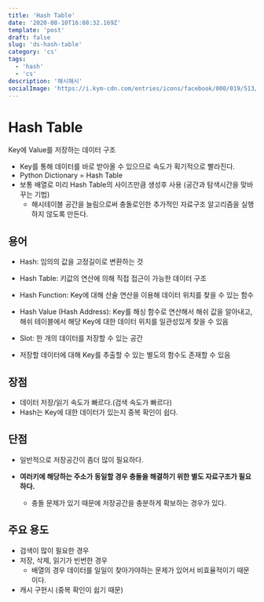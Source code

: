 ```yaml
---
title: 'Hash Table'
date: '2020-08-10T16:08:32.169Z'
template: 'post'
draft: false
slug: 'ds-hash-table'
category: 'cs'
tags:
  - 'hash'
  - 'cs'
description: '해시해시'
socialImage: 'https://i.kym-cdn.com/entries/icons/facebook/000/019/513/til.jpg'
---
```


# Hash Table

Key에 Value를 저장하는 데이터 구조

- Key를 통해 데이터를 바로 받아올 수 있으므로 속도가 획기적으로 빨라진다.
- Python Dictionary = Hash Table
- 보통 배열로 미리 Hash Table의 사이즈만큼 생성후 사용 (공간과 탐색시간을 맞바꾸는 기법)
  - 해시테이블 공간을 늘림으로써 충돌로인한 추가적인 자료구조 알고리즘을 실행하지 않도록 만든다.

## 용어

- Hash: 임의의 값을 고정길이로 변환하는 것
- Hash Table: 키값의 연산에 의해 직접 접근이 가능한 데이터 구조
- Hash Function: Key에 대해 산술 연산을 이용해 데이터 위치를 찾을 수 있는 함수
- Hash Value (Hash Address): Key를 해싱 함수로 연산해서 해쉬 값을 알아내고, 해쉬 테이블에서 해당 Key에 대한 데이터 위치를 일관성있게 찾을 수 있음

- Slot: 한 개의 데이터를 저장할 수 있는 공간
- 저장할 데이터에 대해 Key를 추출할 수 있는 별도의 함수도 존재할 수 있음

## 장점

- 데이터 저장/읽기 속도가 빠르다.(검색 속도가 빠르다)
- Hash는 Key에 대한 데이터가 있는지 중복 확인이 쉽다.

## 단점

- 일반적으로 저장공간이 좀더 많이 필요하다.

- **여러키에 해당하는 주소가 동일할 경우 충돌을 해결하기 위한 별도 자료구조가 필요하다.**
  - 충돌 문제가 있기 때문에 저장공간을 충분하게 확보하는 경우가 있다.

## 주요 용도

- 검색이 많이 필요한 경우
- 저장, 삭제, 읽기가 빈번한 경우
  - 배열의 경우 데이터를 일일이 찾아가야하는 문제가 있어서 비효율적이기 때문이다.
- 캐시 구현시 (중복 확인이 쉽기 때문)

